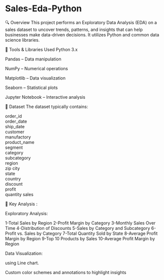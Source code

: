# Sales-Eda-Python
🔍 Overview
This project performs an Exploratory Data Analysis (EDA) on a sales dataset to uncover trends, patterns, and insights that can help businesses make data-driven decisions. It utilizes Python and common data science libraries.

🧰 Tools & Libraries Used
Python 3.x

Pandas – Data manipulation

NumPy – Numerical operations

Matplotlib – Data visualization

Seaborn – Statistical plots

Jupyter Notebook – Interactive analysis

📁 Dataset
The dataset typically contains:

order_id        
 order_date     
 ship_date     
 customer       
 manufactory     
   product_name   
  segment         
 category       
 subcategory    
  region         
 zip
  city           
 state           
country       
discount     
profit   
quantity 
sales   

🔬 Key Analysis :

Exploratory Analysis:

1-Total Sales by Region
2-Profit Margin by Category
3-Monthly Sales Over Time
4-Distribution of Discounts
5-Sales by Category and Subcategory
6-Profit vs. Sales by Category
7-Total Quantity Sold by State
8-Average Profit Margin by Region
9-Top 10 Products by Sales
10-Average Profit Margin by Region

Data Visualization:

using Line chart.

Custom color schemes and annotations to highlight insights
